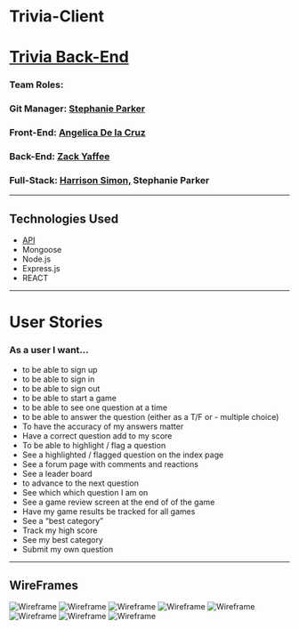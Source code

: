 # Trivia-Client
<!-- v should not be a header, include a sentence describing how they are supposed to work together " to be used with / consume  x ". I almost missed it because of its size ironically -->
# <a href="https://github.com/infinitelyann/Trivia-API">Trivia Back-End</a>

### Team Roles:

### Git Manager: <a href="https://github.com/infinitelyann">Stephanie Parker</a>

### Front-End: <a href="https://github.com/ange1026">Angelica De la Cruz</a>

### Back-End: <a href="https://github.com/zyaffee">Zack Yaffee</a>

### Full-Stack: <a href="https://github.com/harrisimon">Harrison Simon,</a> Stephanie Parker
<!-- Steph should be linked here as well  -->
<hr>

## Technologies Used

- <a href="https://opentdb.com/api_config.php">API</a>
- Mongoose
- Node.js
- Express.js
- REACT

<hr>

# User Stories

### As a user I want…

- to be able to sign up
- to be able to sign in
- to be able to sign out
- to be able to start a game
- to be able to see one question at a time
- to be able to answer the question (either as a T/F or - multiple choice)
- To have the accuracy of my answers matter
- Have a correct question add to my score
- To be able to highlight / flag a question
- See a highlighted / flagged question on the index page
- See a forum page with comments and reactions
- See a leader board
- to advance to the next question
- See which which question I am on
- See a game review screen at the end of of the game
- Have my game results be tracked for all games
- See a “best category”
- Track my high score
- See my best category
- Submit my own question

<hr>

## WireFrames
<!-- alt text wireframe is less helpful when we have multiple - try and be slightly more descriptive  -->
![Wireframe](/images/image3.png)
![Wireframe](/images/image2.png)
![Wireframe](/images/image1.png)
![Wireframe](/images/image10.png)
![Wireframe](/images/image16.png)
![Wireframe](/images/image6.png)
![Wireframe](/images/image7.png)
![Wireframe](/images/image9.png)
